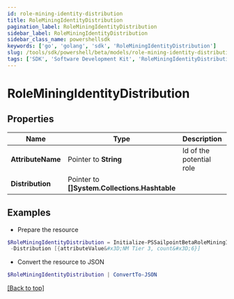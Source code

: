 ```yaml
---
id: role-mining-identity-distribution
title: RoleMiningIdentityDistribution
pagination_label: RoleMiningIdentityDistribution
sidebar_label: RoleMiningIdentityDistribution
sidebar_class_name: powershellsdk
keywords: ['go', 'golang', 'sdk', 'RoleMiningIdentityDistribution'] 
slug: /tools/sdk/powershell/beta/models/role-mining-identity-distribution
tags: ['SDK', 'Software Development Kit', 'RoleMiningIdentityDistribution']
---
```



# RoleMiningIdentityDistribution

## Properties

Name | Type | Description | Notes
------------ | ------------- | ------------- | -------------
**AttributeName** |  Pointer to **String** | Id of the potential role | [optional] 
**Distribution** |  Pointer to **[]System.Collections.Hashtable** |  | [optional] 

## Examples

- Prepare the resource
```powershell
$RoleMiningIdentityDistribution = Initialize-PSSailpointBetaRoleMiningIdentityDistribution  -AttributeName department `
 -Distribution [{attributeValue&#x3D;NM Tier 3, count&#x3D;6}]
```

- Convert the resource to JSON
```powershell
$RoleMiningIdentityDistribution | ConvertTo-JSON
```


[[Back to top]](#) 

